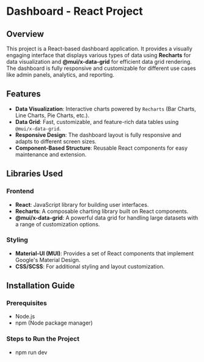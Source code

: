 # Dashboard - React Project

## Overview
This project is a React-based dashboard application. It provides a visually engaging interface that displays various types of data using **Recharts** for data visualization and **@mui/x-data-grid** for efficient data grid rendering. The dashboard is fully responsive and customizable for different use cases like admin panels, analytics, and reporting.

## Features
- **Data Visualization**: Interactive charts powered by `Recharts` (Bar Charts, Line Charts, Pie Charts, etc.).
- **Data Grid**: Fast, customizable, and feature-rich data tables using `@mui/x-data-grid`.
- **Responsive Design**: The dashboard layout is fully responsive and adapts to different screen sizes.
- **Component-Based Structure**: Reusable React components for easy maintenance and extension.

## Libraries Used
### Frontend
- **React**: JavaScript library for building user interfaces.
- **Recharts**: A composable charting library built on React components.
- **@mui/x-data-grid**: A powerful data grid for handling large datasets with a range of customization options.

### Styling
- **Material-UI (MUI)**: Provides a set of React components that implement Google's Material Design.
- **CSS/SCSS**: For additional styling and layout customization.

## Installation Guide

### Prerequisites
- Node.js 
- npm (Node package manager)

### Steps to Run the Project
- npm run dev
